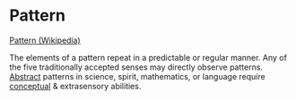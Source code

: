 # Pattern

<a href="https://en.wikipedia.org/wiki/Pattern" target="_blank">Pattern (Wikipedia)</a>

The elements of a pattern repeat in a predictable or regular manner. Any of the five traditionally accepted senses may directly observe patterns. [Abstract](./abstract.md) patterns in science, spirit, mathematics, or language require [conceptual](./conceptual-system.md) & extrasensory abilities.
